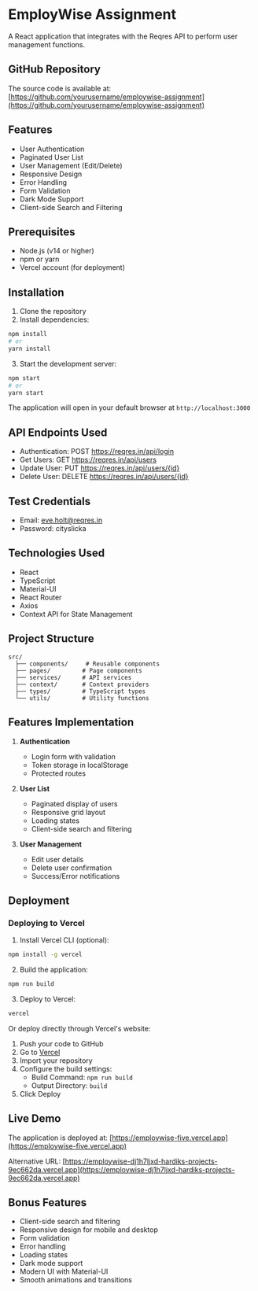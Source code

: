 # EmployWise Assignment

A React application that integrates with the Reqres API to perform user management functions.

## GitHub Repository

The source code is available at: [https://github.com/yourusername/employwise-assignment](https://github.com/yourusername/employwise-assignment)

## Features

- User Authentication
- Paginated User List
- User Management (Edit/Delete)
- Responsive Design
- Error Handling
- Form Validation
- Dark Mode Support
- Client-side Search and Filtering

## Prerequisites

- Node.js (v14 or higher)
- npm or yarn
- Vercel account (for deployment)

## Installation

1. Clone the repository
2. Install dependencies:
```bash
npm install
# or
yarn install
```

3. Start the development server:
```bash
npm start
# or
yarn start
```

The application will open in your default browser at `http://localhost:3000`

## API Endpoints Used

- Authentication: POST https://reqres.in/api/login
- Get Users: GET https://reqres.in/api/users
- Update User: PUT https://reqres.in/api/users/{id}
- Delete User: DELETE https://reqres.in/api/users/{id}

## Test Credentials

- Email: eve.holt@reqres.in
- Password: cityslicka

## Technologies Used

- React
- TypeScript
- Material-UI
- React Router
- Axios
- Context API for State Management

## Project Structure

```
src/
  ├── components/     # Reusable components
  ├── pages/         # Page components
  ├── services/      # API services
  ├── context/       # Context providers
  ├── types/         # TypeScript types
  └── utils/         # Utility functions
```

## Features Implementation

1. **Authentication**
   - Login form with validation
   - Token storage in localStorage
   - Protected routes

2. **User List**
   - Paginated display of users
   - Responsive grid layout
   - Loading states
   - Client-side search and filtering

3. **User Management**
   - Edit user details
   - Delete user confirmation
   - Success/Error notifications

## Deployment

### Deploying to Vercel

1. Install Vercel CLI (optional):
```bash
npm install -g vercel
```

2. Build the application:
```bash
npm run build
```

3. Deploy to Vercel:
```bash
vercel
```

Or deploy directly through Vercel's website:

1. Push your code to GitHub
2. Go to [Vercel](https://vercel.com)
3. Import your repository
4. Configure the build settings:
   - Build Command: `npm run build`
   - Output Directory: `build`
5. Click Deploy

## Live Demo

The application is deployed at: [https://employwise-five.vercel.app](https://employwise-five.vercel.app)

Alternative URL: [https://employwise-dj1h7ljxd-hardiks-projects-9ec662da.vercel.app](https://employwise-dj1h7ljxd-hardiks-projects-9ec662da.vercel.app)

## Bonus Features

- Client-side search and filtering
- Responsive design for mobile and desktop
- Form validation
- Error handling
- Loading states
- Dark mode support
- Modern UI with Material-UI
- Smooth animations and transitions 